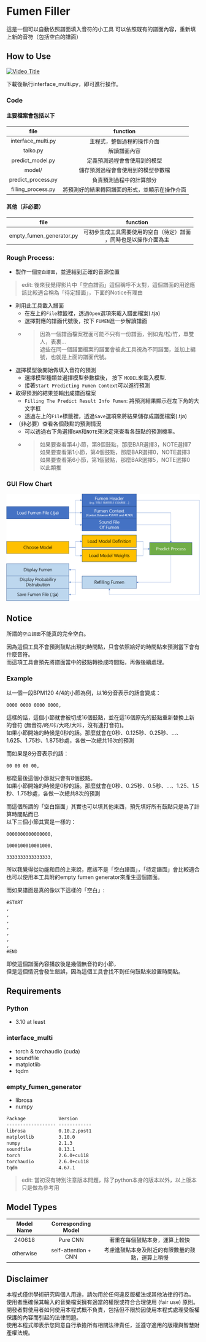 # Fumen Filler
這是一個可以自動依照譜面填入音符的小工具
可以依照既有的譜面內容，重新填上新的音符（包括空白的譜面）

## How to Use
[![Video Title](https://img.youtube.com/vi/6VgpX50gQfA/maxresdefault.jpg)](https://youtu.be/6VgpX50gQfA)

下載後執行interface_multi.py，即可進行操作。

### Code
#### 主要檔案會包括以下
| file | function |
| :-----------: |:-------------:|
| interface_multi.py | 主程式，整個過程的操作介面 |
| taiko.py           | 解讀譜面內容 |
| predict_model.py   | 定義預測過程會會使用到的模型 |
| model/             | 儲存預測過程會會使用到的模型參數檔 |
| predict_process.py | 負責預測過程中的計算部分 |
| filling_process.py | 將預測好的結果轉回譜面的形式，並顯示在操作介面 |

#### 其他（非必要）
| file | function |
| :-----------: |:-------------:|
| empty_fumen_generator.py | 可初步生成工具需要使用的空白（待定）譜面<br>，同時也是以操作介面為主 |

### Rough Process:
* 製作一個`空白譜面`，並連結到正確的音源位置
> edit: 後來我覺得影片中「空白譜面」這個稱呼不太對，這個譜面的用途應該比較適合稱為「待定譜面」，下面的Notice有理由
* 利用此工具載入譜面
  * 在左上的`File`標籤裡，透過`Open`選項來載入譜面檔案(.tja)
  * 選擇對應的譜面代號後，按下 `FUMEN`進一步解讀譜面
  * > 因為一個譜面檔案裡面可能不只有一份譜面，例如鬼/松/竹，單雙人，表裏...<br>
      遮些在同一個譜面檔案的譜面會被此工具視為不同譜面，並加上編號，也就是上面的譜面代號。
* 選擇模型後開始做填入音符的預測
  * 選擇模型種類並選擇模型參數檔後， 按下 `MODEL`來載入模型.
  * 接著`Start Predicting Fumen Context`可以進行預測
* 取得預測的結果並輸出成譜面檔案
  * `Filling The Predict Result Info Fumen`: 將預測結果顯示在左下角的大文字框
  * 透過左上的`File`標籤裡，透過`Save`選項來將結果儲存成譜面檔案(.tja)
* （非必要）查看各個鼓點的預測情況
  * 可以透過右下角選擇`BAR`和`NOTE`來決定來查看各鼓點的預測機率。
  * > 如果要查看第4小節，第8個鼓點，那麼BAR選擇3，NOTE選擇7 <br>
    > 如果要查看第1小節，第4個鼓點，那麼BAR選擇0，NOTE選擇3 <br>
    > 如果要查看第6小節，第1個鼓點，那麼BAR選擇5，NOTE選擇0 <br>
    > 以此類推

### GUI Flow Chart
![This is an alt text.](/img/gui_flow_chart.png "Flow Chart")

## Notice
所謂的`空白譜面`不能真的完全空白。

因為這個工具不會預測鼓點出現的時間點，只會依照給好的時間點來預測當下會有什麼音符。<br>
而這項工具會預先將譜面當中的鼓點轉換成時間點，再做後續處理。

### Example
以一個一段BPM120 4/4的小節為例，以16分音表示的話會變成：
```
0000 0000 0000 0000,
```
這樣的話，這個小節就會被切成16個鼓點，並在這16個原先的鼓點重新替換上新的音符 (無音符/咚/咔/大咚/大咔，沒有連打音符)。<br>
如果小節開始的時候是0秒的話。那麼就會在0秒、0.125秒、0.25秒、...、1.625、1.75秒、1.875秒處，各做一次總共16次的預測

而如果是8分音表示的話：
```
00 00 00 00,
```
那麼最後這個小節就只會有8個鼓點。<br>
如果小節開始的時候是0秒的話。那麼就會在0秒、0.25秒、0.5秒、...、1.25、1.5秒、1.75秒處，各做一次總共8次的預測

而這個所謂的「空白譜面」其實也可以填其他東西，預先填好所有鼓點只是為了計算時間點而已<br>
以下三個小節其實是一樣的：
```
0000000000000000,
```
```
1000100010001000,
```
```
3333333333333333,
```
所以我覺得從功能和目的上來說，應該不是「空白譜面」，「待定譜面」會比較適合<br>
也可以使用本工具附的empty fumen generator來產生這個譜面。

而如果譜面是真的像以下這樣的「空白」:
```
#START
,
,
,
,
,
,
,
#END
```
即使這個譜面內容播放後是幾個無音符的小節，<br>
但是這個情況會發生錯誤，因為這個工具會找不到任何鼓點來設置時間點。

## Requirements
### Python
* 3.10 at least
### interface_multi
* torch & torchaudio (cuda)
* soundfile
* matplotlib
* tqdm
### empty_fumen_generator
* librosa
* numpy

```
Package            Version
------------------ ------------
librosa            0.10.2.post1
matplotlib         3.10.0
numpy              2.1.3
soundfile          0.13.1
torch              2.6.0+cu118
torchaudio         2.6.0+cu118
tqdm               4.67.1
```
> edit: 當初沒有特別注意版本問題，除了python本身的版本以外，以上版本只是做為參考用

## Model Types
| Model Name | Corresponding Model |  |
| :-----------: |:-------------:|:-------------:|
| 240618        | Pure CNN      | 著重在每個鼓點本身，運算上較快 |
| otherwise     | self-attention + CNN| 考慮進鼓點本身及附近的有限數量的鼓點，運算上稍慢 |

## Disclaimer
本程式僅供學術研究與個人用途，請勿用於任何違反版權法或其他法律的行為。<br>
使用者應確保其輸入的音樂檔案擁有適當的權限或符合合理使用 (fair use) 原則。<br>
開發者對使用者如何使用本程式概不負責，包括但不限於因使用本程式處理受版權保護的內容而引起的法律問題。<br>
使用本程式即表示您同意自行承擔所有相關法律責任，並遵守適用的版權與智慧財產權法規。<br>

